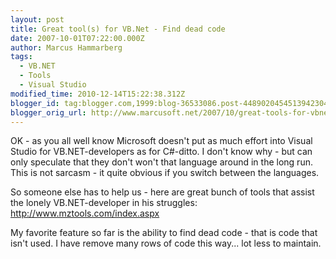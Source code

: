 ```yaml
---
layout: post
title: Great tool(s) for VB.Net - Find dead code
date: 2007-10-01T07:22:00.000Z
author: Marcus Hammarberg
tags:
  - VB.NET
  - Tools
  - Visual Studio
modified_time: 2010-12-14T15:22:38.312Z
blogger_id: tag:blogger.com,1999:blog-36533086.post-4489020454513942304
blogger_orig_url: http://www.marcusoft.net/2007/10/great-tools-for-vbnet-find-dead-code.html
---
```



OK - as you all well know Microsoft doesn't put as much effort into
Visual Studio for VB.NET-developers as for C#-ditto. I
don't know why - but can only speculate that they don't won't that
language around in the long run. This is not sarcasm - it quite obvious
if you switch between the languages.

So someone
else has to help us - here are great bunch of tools that assist
the lonely VB.NET-developer in his struggles:
<http://www.mztools.com/index.aspx>

My favorite feature so far is the ability to find dead code - that is
code that isn't used. I have remove many rows of code this way... lot
less to maintain.
